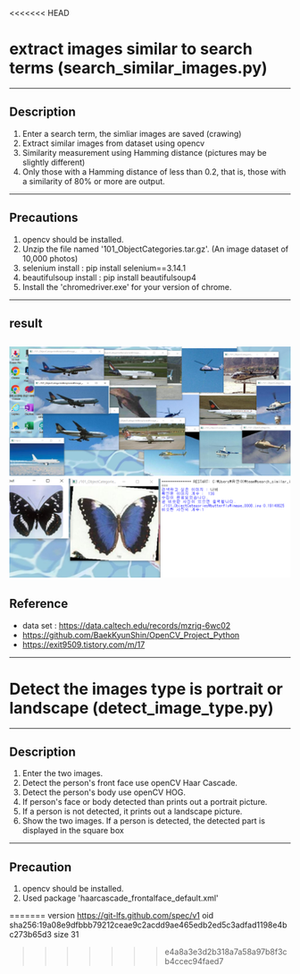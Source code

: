 <<<<<<< HEAD

# extract images similar to search terms (search_similar_images.py)
---

## Description
1. Enter a search term, the simliar images are saved (crawing)
2. Extract similar images from dataset using opencv
3. Similarity measurement using Hamming distance (pictures may be slightly different)
4. Only those with a Hamming distance of less than 0.2, that is, those with a similarity of 80% or more are output.
---
## Precautions
1. opencv should be installed.
2. Unzip the file named '101_ObjectCategories.tar.gz'. (An image dataset of 10,000 photos)
3. selenium install : pip install selenium==3.14.1
4. beautifulsoup install : pip install beautifulsoup4
5. Install the 'chromedriver.exe' for your version of chrome. 
---
## result
![result1](./result_img/result1.png)
![result2](./result_img/result2.png)
---
## Reference 
- data set : https://data.caltech.edu/records/mzrjq-6wc02
- https://github.com/BaekKyunShin/OpenCV_Project_Python
- https://exit9509.tistory.com/m/17
---


# Detect the images type is portrait or landscape (detect_image_type.py)
---

## Description
1. Enter the two images.
2. Detect the person's front face use openCV Haar Cascade.
3. Detect the person's body use openCV HOG.
4. If person's face or body detected than prints out a portrait picture.
5. If a person is not detected, it prints out a landscape picture.
6. Show the two images. If a person is detected, the detected part is displayed in the square box
---
## Precaution
1. opencv should be installed.
2. Used package 'haarcascade_frontalface_default.xml'

=======
version https://git-lfs.github.com/spec/v1
oid sha256:19a08e9dfbbb79212ceae9c2acdd9ae465edb2ed5c3adfad1198e4bc273b65d3
size 31
>>>>>>> e4a8a3e3d2b318a7a58a97b8f3cb4ccec94faed7
